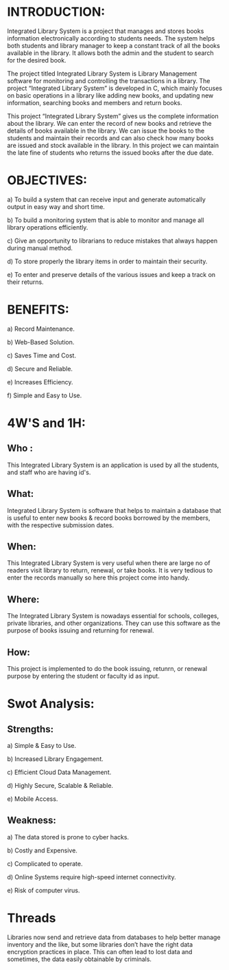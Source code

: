 # INTRODUCTION:
Integrated Library System is a project that manages and stores books information electronically according to students needs. The system helps both students and library manager to keep a constant track of all the books available in the library. It allows both the admin and the student to search for the desired book.

The project titled Integrated Library System is Library Management software for monitoring and controlling the transactions in a library. The project “Integrated Library System” is developed in C, which mainly focuses on basic operations in a library like adding new books, and updating new information, searching books and members and return books.

This project “Integrated Library System” gives us the complete information about the library. We can enter the record of new books and retrieve the details of books available in the library. We can issue the books to the students and maintain their records and can also check how many books are issued and stock available in the library. In this project we can maintain the late fine of students who returns the issued books after the due date.
# OBJECTIVES:
a) To build a system that can receive input and generate automatically output in easy way and short time.

b) To build a monitoring system that is able to monitor and manage all library operations efficiently.

c) Give an opportunity to librarians to reduce mistakes that always happen during manual method.

d) To store properly the library items in order to maintain their security.

e) To enter and preserve details of the various issues and keep a track on their returns.

# BENEFITS:
a) Record Maintenance.

b) Web-Based Solution.

c) Saves Time and Cost.

d) Secure and Reliable.

e) Increases Efficiency.

f) Simple and Easy to Use.
# 4W'S and 1H:
## Who :
This Integrated Library System is an application is used by all the students, and staff who are having id's.

## What:
Integrated Library System is software that helps to maintain a database that is useful to enter new books & record books borrowed by the members, with the respective submission dates.

## When:
This Integrated Library System is very useful when there are large no of readers visit library to return, renewal, or take books. It is very tedious to enter the records manually so here this project come into handy.

## Where:
The Integrated Library System is nowadays essential for schools, colleges, private libraries, and other organizations. They can use this software as the purpose of books issuing and returning for renewal.

## How:
This project is implemented to do the book issuing, retunrn, or renewal purpose by entering the student or faculty id as input.
# Swot Analysis:
## Strengths:
a) Simple & Easy to Use.

b) Increased Library Engagement.

c) Efficient Cloud Data Management.

d) Highly Secure, Scalable & Reliable.

e) Mobile Access.

## Weakness:
a) The data stored is prone to cyber hacks.

b) Costly and Expensive.

c) Complicated to operate.

d) Online Systems require high-speed internet connectivity.

e) Risk of computer virus.
# Threads
Libraries now send and retrieve data from databases to help better manage inventory and the like, but some libraries don’t have the right data encryption practices in place. This can often lead to lost data and sometimes, the data easily obtainable by criminals.

